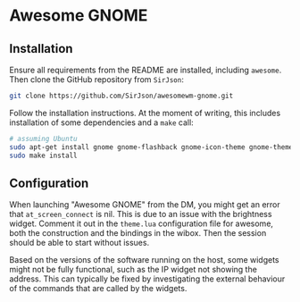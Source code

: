# Awesome GNOME

## Installation

Ensure all requirements from the README are installed, including `awesome`. Then clone the GitHub
repository from `SirJson`:

```bash
git clone https://github.com/SirJson/awesomewm-gnome.git
```

Follow the installation instructions. At the moment of writing, this includes installation of some
dependencies and a `make` call:

```bash
# assuming Ubuntu
sudo apt-get install gnome gnome-flashback gnome-icon-theme gnome-themes-extra make
sudo make install
```

## Configuration

When launching "Awesome GNOME" from the DM, you might get an error that `at_screen_connect` is nil.
This is due to an issue with the brightness widget. Comment it out in the `theme.lua` configuration
file for awesome, both the construction and the bindings in the wibox. Then the session should be
able to start without issues.

Based on the versions of the software running on the host, some widgets might not be fully
functional, such as the IP widget not showing the address. This can typically be fixed by
investigating the external behaviour of the commands that are called by the widgets.
